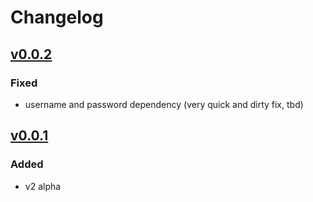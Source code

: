 # Changelog

## [v0.0.2]

### Fixed

+ username and password dependency (very quick and dirty fix, tbd)

## [v0.0.1]

### Added

+ v2 alpha

[v0.0.2]: https://github.com/towa-digital/booking-com-sdk/releases/tag/v0.0.2
[v0.0.1]: https://github.com/towa-digital/booking-com-sdk/releases/tag/v0.0.1
[unreleased]: https://github.com/towa-digital/booking-com-sdk/tree/develop